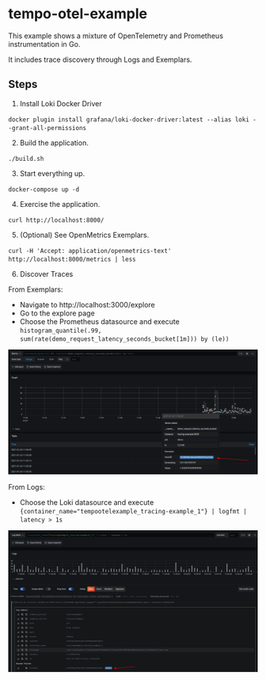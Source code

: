 # tempo-otel-example

This example shows a mixture of OpenTelemetry and Prometheus instrumentation in Go.  

It includes trace discovery through Logs and Exemplars.

## Steps

1. Install Loki Docker Driver

`docker plugin install grafana/loki-docker-driver:latest --alias loki --grant-all-permissions`

2. Build the application.

`./build.sh`

3. Start everything up.

`docker-compose up -d`

4. Exercise the application.

`curl http://localhost:8000/`

5. (Optional) See OpenMetrics Exemplars.

`curl -H 'Accept: application/openmetrics-text' http://localhost:8000/metrics | less`

6. Discover Traces

From Exemplars:

- Navigate to http://localhost:3000/explore
- Go to the explore page
- Choose the Prometheus datasource and execute `histogram_quantile(.99, sum(rate(demo_request_latency_seconds_bucket[1m])) by (le))`

![Exemplars](./exemplar.png)

From Logs:

- Choose the Loki datasource and execute `{container_name="tempootelexample_tracing-example_1"} | logfmt | latency > 1s`

![Loki Derived Fields](./loki.png)